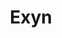 ---
linkedin: https://linkedin.com/company/7168165
logohandle: exyn
sort: exyn
title: Exyn
twitter: https://x.com/ExynTech
website: https://www.exyn.com/
youtube: https://youtube.com/channel/UCq0K3THWHalx3cmVJyPIkaw
---